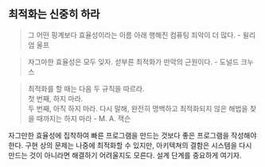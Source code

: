 ## 최적화는 신중히 하라  

> 그 어떤 핑계보다 효율성이라는 이름 아래 행해진 컴퓨팅 죄악이 더 많다. - 윌리엄 울프

> 자그마한 효율성은 모두 잊자. 섣부른 최적화가 만악의 근원이다. - 도널드 크누스

> 최적화를 할 때는 다음 두 규칙을 따르라.  
> 첫 번째, 하지 마라.  
> 두 번째, 아직 하지 마라. 다시 말해, 완전히 명백하고 최적화되지 않은 해법을 찾을 때까지는 하지 마라 - M. A. 잭슨

자그만한 효율성에 집착하여 빠른 프로그램을 만드는 것보다 좋은 프로그램을 작성해야 한다. 
구현 상의 문제는 나중에 최적화할 수 있지만, 아키텍쳐의 결함은 시스템을 다시 만드는 것이 아니라면 해결하기 어려울지도 모른다. 
설계 단계를 중요하게 여기자.
